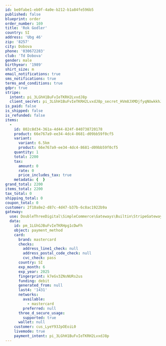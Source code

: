 ```yaml
---
id: be0fabe1-eb0f-4a0e-b212-b1a84fe596b5
published: false
blueprint: order
order_number: 169
title: 'Rok Godler'
country: SI
address: 'Ubg 46'
zip: '8257'
city: Dobova
phone: '030672283'
club: 'Td Dobova'
gender: male
birthyear: '1989'
shirt_size: m
email_notifications: true
sms_notifications: true
terms_and_conditions: true
gdpr: true
stripe:
  intent: pi_3LGhH1BuFvIeTKRH2LvxdJ8p
  client_secret: pi_3LGhH1BuFvIeTKRH2LvxdJ8p_secret_HVm8JXMDjfyqNUwkkhJspIIYO
is_paid: false
is_shipped: false
is_refunded: false
items:
  -
    id: 802c8d34-361a-4d44-824f-840738720178
    product: 66e767a9-ee34-4dc4-8681-d09bb59f0cf5
    variant:
      variant: 6.5km
      product: 66e767a9-ee34-4dc4-8681-d09bb59f0cf5
    quantity: 1
    total: 2200
    tax:
      amount: 0
      rate: 0
      price_includes_tax: true
    metadata: {  }
grand_total: 2200
items_total: 2200
tax_total: 0
shipping_total: 0
coupon_total: 0
customer: 2f10a8e2-d87c-4d47-b37b-6c8ac1922b9a
gateway:
  use: DoubleThreeDigital\SimpleCommerce\Gateways\Builtin\StripeGateway
  data:
    id: pm_1LGhGJBuFvIeTKRHpg1cDwFh
    object: payment_method
    card:
      brand: mastercard
      checks:
        address_line1_check: null
        address_postal_code_check: null
        cvc_check: pass
      country: SI
      exp_month: 6
      exp_year: 2025
      fingerprint: k7eGv3ZNsNURs2us
      funding: debit
      generated_from: null
      last4: '1431'
      networks:
        available:
          - mastercard
        preferred: null
      three_d_secure_usage:
        supported: true
      wallet: null
    customer: cus_LyeY93JpOEoiL0
    livemode: true
    payment_intent: pi_3LGhH1BuFvIeTKRH2LvxdJ8p
---
```

